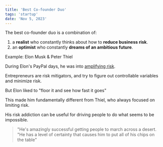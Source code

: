 ```yaml
---
title: 'Best Co-founder Duo'
tags: 'startup'
date: 'Nov 5, 2023'
---
```


The best co-founder duo is a combination of:

1. a **realist** who constantly thinks about how to **reduce business risk**.
2. an **optimist** who constantly **dreams of an ambitious future**.

Example: Elon Musk & Peter Thiel

During Elon's PayPal days, he was into [amplifying risk](https://sameerbajaj.com/musk/).

Entrepreneurs are risk mitigators, and try to figure out controllable variables and minimize risk.

But Elon liked to "floor it and see how fast it goes"

This made him fundamentally different from Thiel, who always focused on limiting risk.

His risk addiction can be useful for driving people to do what seems to be impossible.

> "He's amazingly successful getting people to march across a desert. "He has a level of certainty that causes him to put all of his chips on the table"
